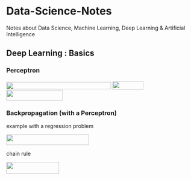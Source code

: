 # Data-Science-Notes
Notes about Data Science, Machine Learning, Deep Learning &amp; Artificial Intelligence

## Deep Learning : Basics

### Perceptron

<img src="/tex/cd1af465673070924712e29f44de258a.svg?invert_in_darkmode&sanitize=true" align=middle width=278.18037224999995pt height=19.1781018pt/>

<img src="/tex/dcefb399da445788575064c2a9e0122d.svg?invert_in_darkmode&sanitize=true" align=middle width=82.2143553pt height=22.831056599999986pt/>

<img src="/tex/5d7a33a5d7c8478a30a4137dcd4725b7.svg?invert_in_darkmode&sanitize=true" align=middle width=149.54884065pt height=27.77565449999998pt/>

### Backpropagation (with a Perceptron)

example with a regression problem 

<img src="/tex/d5d2372b20847e319f3e55f21349b03d.svg?invert_in_darkmode&sanitize=true" align=middle width=219.38202824999996pt height=27.77565449999998pt/>

chain rule

<img src="/tex/b049ce7e351ef0821745fc569bc8bb5d.svg?invert_in_darkmode&sanitize=true" align=middle width=140.00549474999997pt height=30.648287999999997pt/>
